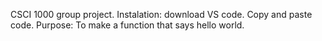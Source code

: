 CSCI 1000 group project. 
Instalation: download VS code. Copy and paste code.
Purpose: To make a function that says hello world.
